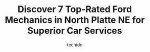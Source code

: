---
layout: ampstory
image: https://images.unsplash.com/photo-1632275227519-5a515f53272d?ixlib=rb-4.0.3&ixid=MnwxMjA3fDB8MHxwaG90by1wYWdlfHx8fGVufDB8fHx8&auto=format&fit=crop&w=640&h=853&q=80
author: techidn
featured: false
description: If youre in need of trustworthy and skilled Ford Mechanic in North Platte NE, USA, youll be pleased to discover the 7 best Ford Mechanic in town. Their expertise and commitment to customer
title: Discover 7 Top-Rated Ford Mechanics in North Platte NE for Superior Car Services
cover:
   title: Discover 7 Top-Rated Ford Mechanics in North Platte NE for Superior Car Services
   subtitle: Rickpate
   background: https://images.unsplash.com/photo-1632275227519-5a515f53272d?ixlib=rb-4.0.3&ixid=MnwxMjA3fDB8MHxwaG90by1wYWdlfHx8fGVufDB8fHx8&auto=format&fit=crop&w=640&h=853&q=80

pages: 
 - layout: thirds
   top: <h1>#1 J Cs Autowash & Quick Lube</h1>
   bottom: "<p>Excellent customer service with a friendly welcome. If I could rate JCs a 10...I would.I was traveling across country and when everyone else was closed or required an ap</p>"
   background: https://www.knot35.com/toplist/wp-content/uploads/2023/06/best-ford-mechanic-1-in-north-platte-ne-1685840585.jpeg
   backgroundblur: true
 - layout: thirds
   top: <h1>#2 Nebraskaland Tire & Service</h1>
   bottom: "<p>1113 S Dewey St, North Platte, NE 69101, United States</p>"
   background: https://www.knot35.com/toplist/wp-content/uploads/2023/06/best-ford-mechanic-2-in-north-platte-ne-1685840586.jpeg
   cta:
      link: https://www.knot35.com/toplist/discover-7-top-rated-ford-mechanics-in-north-platte-ne-for-superior-car-services/
      text: Discover 7 Top-Rated Ford Mechanics in North Platte NE for Superior Car Services
 - layout: thirds
   top: <h1>#3 Boss Truck Shop</h1>
   bottom: "<p>2743 E Walker Rd, North Platte, NE 69101, United States</p>"
   background: https://www.knot35.com/toplist/wp-content/uploads/2023/06/best-ford-mechanic-3-in-north-platte-ne-1685840586.jpeg
   cta:
      link: https://www.knot35.com/toplist/discover-7-top-rated-ford-mechanics-in-north-platte-ne-for-superior-car-services/
      text: Discover 7 Top-Rated Ford Mechanics in North Platte NE for Superior Car Services
 - layout: thirds
   top: <h1>#4 Seevers Tire & Auto</h1>
   bottom: "<p>302 W Eugene Ave, North Platte, NE 69101, United States</p>"
   background: https://images.unsplash.com/photo-1489694553447-4c9339da310d?ixlib=rb-4.0.3&ixid=MnwxMjA3fDB8MHxwaG90by1wYWdlfHx8fGVufDB8fHx8&auto=format&fit=crop&w=640&h=853&q=80
   cta:
      link: https://www.knot35.com/toplist/discover-7-top-rated-ford-mechanics-in-north-platte-ne-for-superior-car-services/
      text: Discover 7 Top-Rated Ford Mechanics in North Platte NE for Superior Car Services
 - layout: thirds
   top: <h1>#5 Buds Repair</h1>
   bottom: "<p>2311 E 4th St, North Platte, NE 69101, United States</p>"
   background: https://images.unsplash.com/photo-1524169358666-79f22534bc6e?ixlib=rb-4.0.3&ixid=MnwxMjA3fDB8MHxwaG90by1wYWdlfHx8fGVufDB8fHx8&auto=format&fit=crop&w=640&h=853&q=80
   cta:
      link: https://www.knot35.com/toplist/discover-7-top-rated-ford-mechanics-in-north-platte-ne-for-superior-car-services/
      text: Discover 7 Top-Rated Ford Mechanics in North Platte NE for Superior Car Services
 - layout: thirds
   top: <h1>#6 Elletts Automotive Inc</h1>
   bottom: "<p>202 W Rodeo Rd Ave, North Platte, NE 69101, United States</p>"
   background: https://images.unsplash.com/photo-1561679660-d00ee1e0dc8e?ixlib=rb-4.0.3&ixid=MnwxMjA3fDB8MHxwaG90by1wYWdlfHx8fGVufDB8fHx8&auto=format&fit=crop&w=640&h=853&q=80
   cta:
      link: https://www.knot35.com/toplist/discover-7-top-rated-ford-mechanics-in-north-platte-ne-for-superior-car-services/
      text: Discover 7 Top-Rated Ford Mechanics in North Platte NE for Superior Car Services
 - layout: thirds
   top: <h1>#7 Auto One of North Platte</h1>
   bottom: "<p>3201 Detco Cir, North Platte, NE 69101, United States</p>"
   background: https://images.unsplash.com/photo-1462556791646-c201b8241a94?ixlib=rb-4.0.3&ixid=MnwxMjA3fDB8MHxwaG90by1wYWdlfHx8fGVufDB8fHx8&auto=format&fit=crop&w=640&h=853&q=80
   cta:
      link: https://www.knot35.com/toplist/discover-7-top-rated-ford-mechanics-in-north-platte-ne-for-superior-car-services/
      text: Discover 7 Top-Rated Ford Mechanics in North Platte NE for Superior Car Services
 - layout: thirds
   middle: Continue reading...
   background: https://images.unsplash.com/photo-1613843873231-1447db182f97?ixlib=rb-4.0.3&ixid=MnwxMjA3fDB8MHxwaG90by1wYWdlfHx8fGVufDB8fHx8&auto=format&fit=crop&w=640&h=853&q=80
   cta:
      link: https://www.knot35.com/toplist/discover-7-top-rated-ford-mechanics-in-north-platte-ne-for-superior-car-services/
      text: Discover 7 Top-Rated Ford Mechanics in North Platte NE for Superior Car Services
      
---